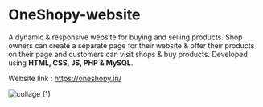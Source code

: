 # OneShopy-website
A dynamic & responsive website for buying and selling products. Shop owners can create a separate page for their website & offer their products on their page and customers can visit shops & buy products. Developed using **HTML, CSS, JS, PHP & MySQL**.

Website link : https://oneshopy.in/


![collage (1)](https://user-images.githubusercontent.com/75718742/171041243-59f61701-011b-400d-811b-d396f5f9d6c0.jpg)
